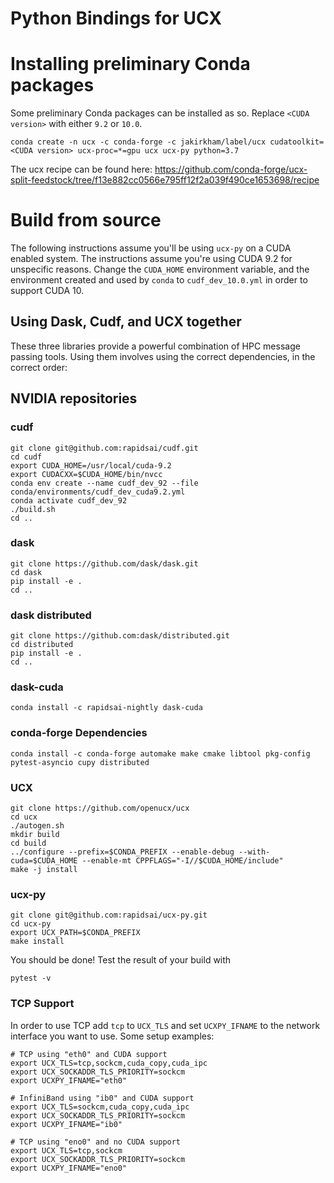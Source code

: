 # Python Bindings for UCX

# Installing preliminary Conda packages

Some preliminary Conda packages can be installed as so. Replace `<CUDA
version>` with either `9.2` or `10.0`.

```
conda create -n ucx -c conda-forge -c jakirkham/label/ucx cudatoolkit=<CUDA version> ucx-proc=*=gpu ucx ucx-py python=3.7
```

The ucx recipe can be found here: https://github.com/conda-forge/ucx-split-feedstock/tree/f13e882cc0566e795ff12f2a039f490ce1653698/recipe

# Build from source

The following instructions assume you'll be using `ucx-py` on a CUDA enabled system. The instructions assume you're using CUDA 9.2 for unspecific reasons. Change the `CUDA_HOME` environment variable, and the environment created and used by `conda` to `cudf_dev_10.0.yml` in order to support CUDA 10.

## Using Dask, Cudf, and UCX together ##

These three libraries provide a powerful combination of HPC message passing tools. Using them involves using the correct dependencies, in the correct order:

## NVIDIA repositories ##

### cudf ###

    git clone git@github.com:rapidsai/cudf.git
    cd cudf
    export CUDA_HOME=/usr/local/cuda-9.2
    export CUDACXX=$CUDA_HOME/bin/nvcc
    conda env create --name cudf_dev_92 --file conda/environments/cudf_dev_cuda9.2.yml
    conda activate cudf_dev_92
    ./build.sh
    cd ..

### dask ###

    git clone https://github.com/dask/dask.git
    cd dask
    pip install -e .
    cd ..

### dask distributed ###

    git clone https://github.com:dask/distributed.git
    cd distributed
    pip install -e .
    cd ..

### dask-cuda ###

    conda install -c rapidsai-nightly dask-cuda

### conda-forge Dependencies ###

    conda install -c conda-forge automake make cmake libtool pkg-config pytest-asyncio cupy distributed

### UCX ###

    git clone https://github.com/openucx/ucx
    cd ucx
    ./autogen.sh
    mkdir build
    cd build
    ../configure --prefix=$CONDA_PREFIX --enable-debug --with-cuda=$CUDA_HOME --enable-mt CPPFLAGS="-I//$CUDA_HOME/include"
    make -j install

### ucx-py ###

    git clone git@github.com:rapidsai/ucx-py.git
    cd ucx-py
    export UCX_PATH=$CONDA_PREFIX
    make install

You should be done! Test the result of your build with

    pytest -v

### TCP Support

In order to use TCP add `tcp` to `UCX_TLS` and set `UCXPY_IFNAME` to the network interface you want to use. Some setup examples:

    # TCP using "eth0" and CUDA support
    export UCX_TLS=tcp,sockcm,cuda_copy,cuda_ipc
    export UCX_SOCKADDR_TLS_PRIORITY=sockcm
    export UCXPY_IFNAME="eth0"

    # InfiniBand using "ib0" and CUDA support
    export UCX_TLS=sockcm,cuda_copy,cuda_ipc
    export UCX_SOCKADDR_TLS_PRIORITY=sockcm
    export UCXPY_IFNAME="ib0"

    # TCP using "eno0" and no CUDA support
    export UCX_TLS=tcp,sockcm
    export UCX_SOCKADDR_TLS_PRIORITY=sockcm
    export UCXPY_IFNAME="eno0"

